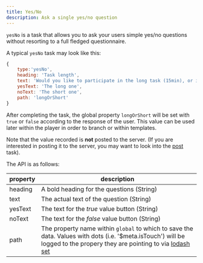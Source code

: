 ```yaml
---
title: Yes/No
description: Ask a single yes/no question
---
```


`yesNo` is a task that allows you to ask your users simple yes/no questions without resorting to a full fledged questionnaire.

A typical `yesNo` task may look like this:

```javascript
{
    type:'yesNo',
    heading: 'Task length',
    text: 'Would you like to participate in the long task (15min), or in the short one (5min)',
    yesText: 'The long one',
    noText: 'The short one',
    path: 'longOrShort'
}
```

After completing the task, the global property `longOrShort` will be set with `true` or `false` according to the response of the user.
This value can be used later within the player in order to branch or within templates.

Note that the value recorded is **not** posted to the server.
(If you are interested in posting it to the server, you may want to look into the [post](../post) task).

The API is as follows:

property        | description
--------------- | ---------------------
heading         | A bold heading for the questions (String)
text            | The actual text of the question (String)
yesText         | The text for the *true* value button (String)
noText          | The text for the *false* value button (String)
path            | The property name within `global` to which to save the data. Values with dots (i.e. '$meta.isTouch') will be logged to the propery they are pointing to via [lodash set](https://lodash.com/docs/3.10.1#set)
